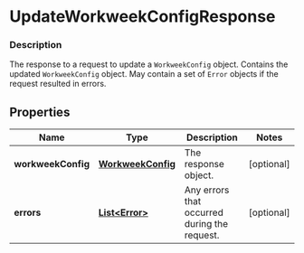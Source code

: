 
# UpdateWorkweekConfigResponse

### Description

The response to a request to update a `WorkweekConfig` object. Contains the updated `WorkweekConfig` object. May contain a set of `Error` objects if the request resulted in errors.

## Properties
Name | Type | Description | Notes
------------ | ------------- | ------------- | -------------
**workweekConfig** | [**WorkweekConfig**](WorkweekConfig.md) | The response object. |  [optional]
**errors** | [**List&lt;Error&gt;**](Error.md) | Any errors that occurred during the request. |  [optional]




